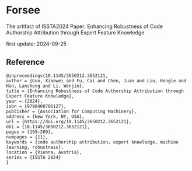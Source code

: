 # Forsee
The artifact of ISSTA2024 Paper: Enhancing Robustness of Code Authorship Attribution through Expert Feature Knowledge 

first update: 2024-09-25


## Reference
```
@inproceedings{10.1145/3650212.3652121,
author = {Guo, Xiaowei and Fu, Cai and Chen, Juan and Liu, Hongle and Han, Lansheng and Li, Wenjin},
title = {Enhancing Robustness of Code Authorship Attribution through Expert Feature Knowledge},
year = {2024},
isbn = {9798400706127},
publisher = {Association for Computing Machinery},
address = {New York, NY, USA},
url = {https://doi.org/10.1145/3650212.3652121},
doi = {10.1145/3650212.3652121},
pages = {199–209},
numpages = {11},
keywords = {code authorship attribution, expert knowledge, machine learning, robustness},
location = {Vienna, Austria},
series = {ISSTA 2024}
}
```